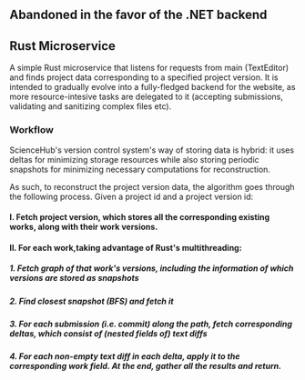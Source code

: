 ## Abandoned in the favor of the .NET backend

## Rust Microservice

A simple Rust microservice that listens for requests from main (TextEditor) and finds project data corresponding to a specified project version. It is intended to gradually evolve into a fully-fledged backend for the website, as more resource-intesive tasks are delegated to it (accepting submissions, validating and sanitizing complex files etc).

### Workflow

ScienceHub's version control system's way of storing data is hybrid: it uses deltas for minimizing storage resources while also storing periodic snapshots for minimizing necessary computations for reconstruction.

As such, to reconstruct the project version data, the algorithm goes through the following process. Given a project id and a project version id:

#### I. Fetch project version, which stores all the corresponding existing works, along with their work versions.
#### II. For each work,taking advantage of Rust's multithreading:
##### 1. Fetch graph of that work's versions, including the information of which versions are stored as snapshots
##### 2. Find closest snapshot (BFS) and fetch it
##### 3. For each submission (i.e. commit) along the path, fetch corresponding deltas, which consist of (nested fields of) text diffs
##### 4. For each non-empty text diff in each delta, apply it to the corresponding work field. At the end, gather all the results and return.
